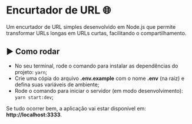 # Encurtador de URL 🌐

Um encurtador de URL simples desenvolvido em Node.js que permite transformar URLs longas em URLs curtas, facilitando o compartilhamento.

## :arrow_forward: Como rodar

- No seu terminal, rode o comando para instalar as dependências do projeto: `yarn`;
- Crie uma cópia do arquivo **.env.example** com o nome **.env** (na raiz) e defina suas variáveis de ambiente;
- Rode o comando para iniciar o servidor (em modo desenvolvimento): `yarn start:dev`;

Se tudo ocorrer bem, a aplicação vai estar disponível em: **http://localhost:3333**.
